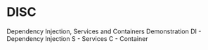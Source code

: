 # DISC
Dependency Injection, Services and Containers Demonstration
DI - Dependency Injection
S - Services
C - Container

